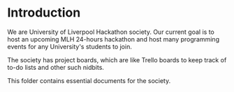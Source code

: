 # Introduction

We are University of Liverpool Hackathon society. Our current goal is to host an upcoming MLH 24-hours hackathon and host many programming events for any University's students to join.

The society has project boards, which are like Trello boards to keep track of to-do lists and other such nidbits.

This folder contains essential documents for the society.
